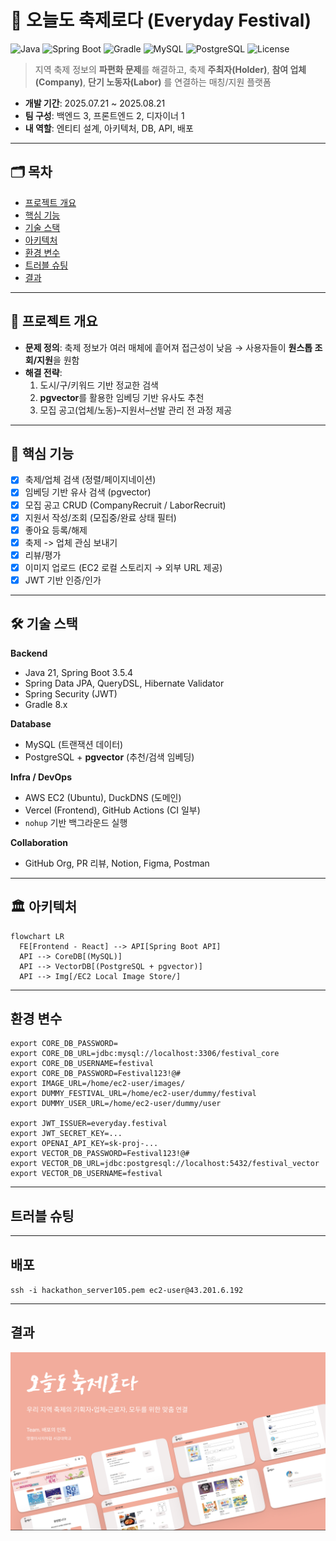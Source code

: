 # 🎉 오늘도 축제로다 (Everyday Festival)

![Java](https://img.shields.io/badge/Java-21-blue)
![Spring Boot](https://img.shields.io/badge/Spring%20Boot-3.5.4-brightgreen)
![Gradle](https://img.shields.io/badge/Build-Gradle%208.x-02303A)
![MySQL](https://img.shields.io/badge/DB-MySQL-orange)
![PostgreSQL](https://img.shields.io/badge/DB-PostgreSQL%20%2B%20pgvector-336791)
![License](https://img.shields.io/badge/License-MIT-lightgrey)

> 지역 축제 정보의 **파편화 문제**를 해결하고, 축제 **주최자(Holder)**, **참여 업체(Company)**, **단기 노동자(Labor)** 를 연결하는 매칭/지원 플랫폼

- **개발 기간**: 2025.07.21 ~ 2025.08.21
- **팀 구성**: 백엔드 3, 프론트엔드 2, 디자이너 1
- **내 역할**: 엔티티 설계, 아키텍처, DB, API, 배포

---

## 🗂️ 목차
- [프로젝트 개요](#프로젝트-개요)
- [핵심 기능](#핵심-기능)
- [기술 스택](#기술-스택)
- [아키텍처](#아키텍처)
- [환경 변수](#환경-변수)
- [트러블 슈팅](#트러블-슈팅)
- [결과](#결과)


---

## 📌 프로젝트 개요
- **문제 정의**: 축제 정보가 여러 매체에 흩어져 접근성이 낮음 → 사용자들이 **원스톱 조회/지원**을 원함  
- **해결 전략**:  
  1) 도시/구/키워드 기반 정교한 검색  
  2) **pgvector**를 활용한 임베딩 기반 유사도 추천  
  3) 모집 공고(업체/노동)–지원서–선발 관리 전 과정 제공

---

## 🚀 핵심 기능
- [x] 축제/업체 검색 (정렬/페이지네이션)
- [x] 임베딩 기반 유사 검색 (pgvector)
- [x] 모집 공고 CRUD (CompanyRecruit / LaborRecruit)
- [x] 지원서 작성/조회 (모집중/완료 상태 필터)
- [x] 좋아요 등록/해제
- [x] 축제 -> 업체 관심 보내기
- [x] 리뷰/평가
- [x] 이미지 업로드 (EC2 로컬 스토리지 → 외부 URL 제공)
- [x] JWT 기반 인증/인가

---

## 🛠 기술 스택
**Backend**
- Java 21, Spring Boot 3.5.4  
- Spring Data JPA, QueryDSL, Hibernate Validator  
- Spring Security (JWT)  
- Gradle 8.x

**Database**
- MySQL (트랜잭션 데이터)  
- PostgreSQL + **pgvector** (추천/검색 임베딩)

**Infra / DevOps**
- AWS EC2 (Ubuntu), DuckDNS (도메인)  
- Vercel (Frontend), GitHub Actions (CI 일부)  
- `nohup` 기반 백그라운드 실행

**Collaboration**
- GitHub Org, PR 리뷰, Notion, Figma, Postman

---

## 🏛 아키텍처
```mermaid
flowchart LR
  FE[Frontend - React] --> API[Spring Boot API]
  API --> CoreDB[(MySQL)]
  API --> VectorDB[(PostgreSQL + pgvector)]
  API --> Img[/EC2 Local Image Store/]
```

---
## 환경 변수
```
export CORE_DB_PASSWORD=
export CORE_DB_URL=jdbc:mysql://localhost:3306/festival_core
export CORE_DB_USERNAME=festival
export CORE_DB_PASSWORD=Festival123!@# 
export IMAGE_URL=/home/ec2-user/images/
export DUMMY_FESTIVAL_URL=/home/ec2-user/dummy/festival
export DUMMY_USER_URL=/home/ec2-user/dummy/user

export JWT_ISSUER=everyday.festival
export JWT_SECRET_KEY=...
export OPENAI_API_KEY=sk-proj-...
export VECTOR_DB_PASSWORD=Festival123!@#
export VECTOR_DB_URL=jdbc:postgresql://localhost:5432/festival_vector
export VECTOR_DB_USERNAME=festival
```
---
## 트러블 슈팅
---

## 배포
`ssh -i hackathon_server105.pem ec2-user@43.201.6.192`

---
## 결과
[![발표자료 미리보기](./docs/thumbnail.png)](./docs/presentation.pdf)
